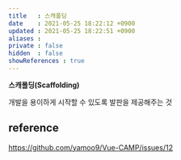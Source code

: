 ```yaml
---
title   : 스캐폴딩
date    : 2021-05-25 18:22:12 +0900
updated : 2021-05-25 18:22:51 +0900
aliases : 
private : false
hidden  : false
showReferences : true
---
```

**스캐폴딩(Scaffolding)**

개발을 용이하게 시작할 수 있도록 발판을 제공해주는 것 

## reference 
https://github.com/yamoo9/Vue-CAMP/issues/12
